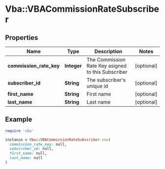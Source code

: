 # Vba::VBACommissionRateSubscriber

## Properties

| Name | Type | Description | Notes |
| ---- | ---- | ----------- | ----- |
| **commission_rate_key** | **Integer** | The Commission Rate Key asigned to this Subscriber | [optional] |
| **subscriber_id** | **String** | The subscriber&#39;s unique id | [optional] |
| **first_name** | **String** | First name | [optional] |
| **last_name** | **String** | Last name | [optional] |

## Example

```ruby
require 'vba'

instance = Vba::VBACommissionRateSubscriber.new(
  commission_rate_key: null,
  subscriber_id: null,
  first_name: null,
  last_name: null
)
```


